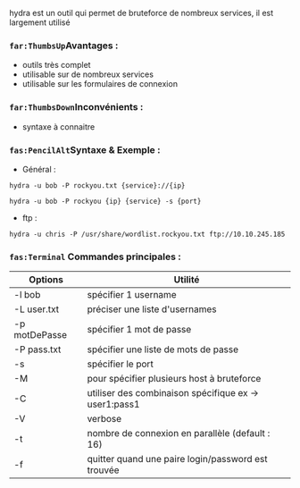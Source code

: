
hydra est un outil qui permet de bruteforce de nombreux services, il est largement utilisé


### `far:ThumbsUp`Avantages :

* outils très complet
* utilisable sur de nombreux services
* utilisable sur les formulaires de connexion

### `far:ThumbsDown`Inconvénients :

 * syntaxe à connaitre


### `fas:PencilAlt`Syntaxe & Exemple : 
* Général :
```
hydra -u bob -P rockyou.txt {service}://{ip}

hydra -u bob -P rockyou {ip} {service} -s {port}
```


* ftp : 
```
hydra -u chris -P /usr/share/wordlist.rockyou.txt ftp://10.10.245.185
```

###  `fas:Terminal` Commandes principales :

| Options       | Utilité                                               |
| ------------- | ----------------------------------------------------- |
| -l bob        | spécifier 1 username                                  |
| -L user.txt   | préciser une liste d'usernames                        |
| -p motDePasse | spécifier 1 mot de passe                              |
| -P pass.txt   | spécifier une liste de mots de passe                  |
| -s            | spécifier le port                                     |
| -M            | pour spécifier plusieurs host à bruteforce            |
| -C            | utiliser des combinaison spécifique ex -> user1:pass1 |
| -V            | verbose                                               |
| -t            | nombre de connexion en parallèle (default : 16)       |
| -f            | quitter quand une paire login/password est trouvée    |






